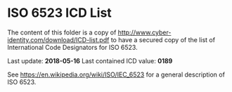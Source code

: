 # ISO 6523 ICD List

The content of this folder is a copy of
http://www.cyber-identity.com/download/ICD-list.pdf
to have a secured copy of the list of International Code Designators for ISO 6523.

Last update: **2018-05-16**
Last contained ICD value: **0189**

See https://en.wikipedia.org/wiki/ISO/IEC_6523 for a general description of ISO 6523.
